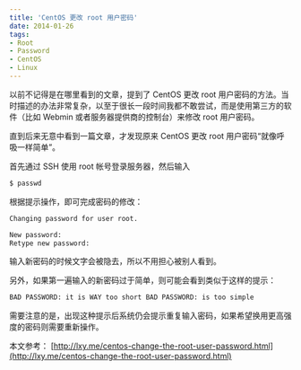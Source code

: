 ```yaml
---
title: 'CentOS 更改 root 用户密码'
date: 2014-01-26
tags:
- Root
- Password
- CentOS
- Linux
---
```


以前不记得是在哪里看到的文章，提到了 CentOS 更改 root 用户密码的方法。当时描述的办法非常复杂，以至于很长一段时间我都不敢尝试，而是使用第三方的软件（比如 Webmin 或者服务器提供商的控制台）来修改 root 用户密码。

直到后来无意中看到一篇文章，才发现原来 CentOS 更改 root 用户密码“就像呼吸一样简单”。

<!--more-->

首先通过 SSH 使用 root 帐号登录服务器，然后输入

```Bash
$ passwd
```

根据提示操作，即可完成密码的修改：

```Bash
Changing password for user root.

New password:
Retype new password:
```

输入新密码的时候文字会被隐去，所以不用担心被别人看到。

另外，如果第一遍输入的新密码过于简单，则可能会看到类似于这样的提示：

```Bash
BAD PASSWORD: it is WAY too short BAD PASSWORD: is too simple
```

需要注意的是，出现这种提示后系统仍会提示重复输入密码，如果希望换用更高强度的密码则需要重新操作。

本文参考：
[http://lxy.me/centos-change-the-root-user-password.html](http://lxy.me/centos-change-the-root-user-password.html)